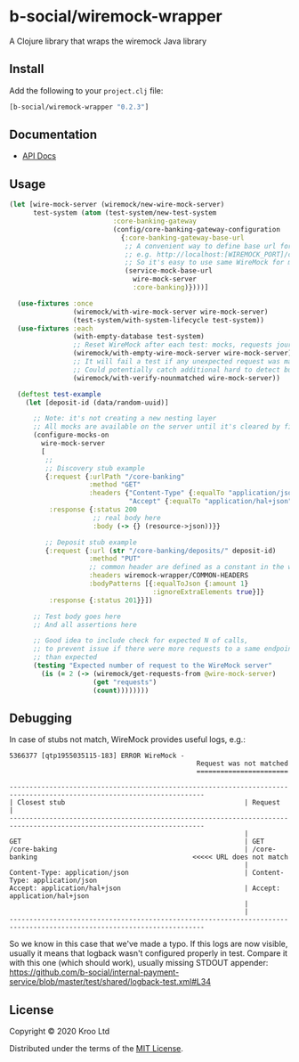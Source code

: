 # b-social/wiremock-wrapper

A Clojure library that wraps the wiremock Java library

## Install

Add the following to your `project.clj` file:

```clj
[b-social/wiremock-wrapper "0.2.3"]
```

## Documentation

* [API Docs](http://b-social.github.io/wiremock-wrapper)

## Usage

```clojure
(let [wire-mock-server (wiremock/new-wire-mock-server)
      test-system (atom (test-system/new-test-system
                          :core-banking-gateway
                          (config/core-banking-gateway-configuration
                            {:core-banking-gateway-base-url
                             ;; A convenient way to define base url for service:
                             ;; e.g. http://localhost:[WIREMOCK_PORT]/core-banking
                             ;; So it's easy to use same WireMock for multiple services with different base url path
                             (service-mock-base-url
                               wire-mock-server
                               :core-banking)})))]

  (use-fixtures :once
                (wiremock/with-wire-mock-server wire-mock-server)
                (test-system/with-system-lifecycle test-system))
  (use-fixtures :each
                (with-empty-database test-system)
                ;; Reset WireMock after each test: mocks, requests journal, etc
                (wiremock/with-empty-wire-mock-server wire-mock-server)
                ;; It will fail a test if any unexpected request was made to the WireMock server
                ;; Could potentially catch additional hard to detect bugs
                (wiremock/with-verify-nounmatched wire-mock-server))

  (deftest test-example
    (let [deposit-id (data/random-uuid)]

      ;; Note: it's not creating a new nesting layer
      ;; All mocks are available on the server until it's cleared by fixture
      (configure-mocks-on
        wire-mock-server
        [
         ;;
         ;; Discovery stub example
         {:request {:urlPath "/core-banking"
                    :method "GET"
                    :headers {"Content-Type" {:equalTo "application/json"}
                              "Accept" {:equalTo "application/hal+json"}}}
          :response {:status 200
                     ;; real body here
                     :body (-> {} (resource->json))}}

         ;; Deposit stub example
         {:request {:url (str "/core-banking/deposits/" deposit-id)
                    :method "PUT"
                    ;; common header are defined as a constant in the wiremock-wrapper library
                    :headers wiremock-wrapper/COMMON-HEADERS
                    :bodyPatterns [{:equalToJson {:amount 1}
                                    :ignoreExtraElements true}]}
          :response {:status 201}}])

      ;; Test body goes here
      ;; And all assertions here

      ;; Good idea to include check for expected N of calls,
      ;; to prevent issue if there were more requests to a same endpoint
      ;; than expected
      (testing "Expected number of request to the WireMock server"
        (is (= 2 (-> (wiremock/get-requests-from @wire-mock-server)
                     (get "requests")
                     (count))))))))
```

## Debugging
In case of stubs not match, WireMock provides useful logs, e.g.:
```
5366377 [qtp1955035115-183] ERROR WireMock -
                                               Request was not matched
                                               =======================

-----------------------------------------------------------------------------------------------------------------------
| Closest stub                                             | Request                                                  |
-----------------------------------------------------------------------------------------------------------------------
                                                           |
GET                                                        | GET
/core-baking                                               | /core-banking                                       <<<<< URL does not match
                                                           |
Content-Type: application/json                             | Content-Type: application/json
Accept: application/hal+json                               | Accept: application/hal+json
                                                           |
                                                           |
-----------------------------------------------------------------------------------------------------------------------

```
So we know in this case that we've made a typo. If this logs are now visible, usually it means that logback wasn't configured properly in test.
Compare it with this one (which should work), usually missing STDOUT appender: https://github.com/b-social/internal-payment-service/blob/master/test/shared/logback-test.xml#L34

## License

Copyright © 2020 Kroo Ltd

Distributed under the terms of the 
[MIT License](http://opensource.org/licenses/MIT).
